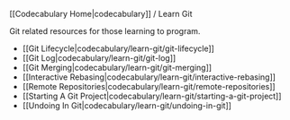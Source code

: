 <!-- ---title: Learn Git -->
[[Codecabulary Home|codecabulary]] / Learn Git

Git related resources for those learning to program.

* [[Git Lifecycle|codecabulary/learn-git/git-lifecycle]]
* [[Git Log|codecabulary/learn-git/git-log]]
* [[Git Merging|codecabulary/learn-git/git-merging]]
* [[Interactive Rebasing|codecabulary/learn-git/interactive-rebasing]]
* [[Remote Repositories|codecabulary/learn-git/remote-repositories]]
* [[Starting A Git Project|codecabulary/learn-git/starting-a-git-project]]
* [[Undoing In Git|codecabulary/learn-git/undoing-in-git]]

